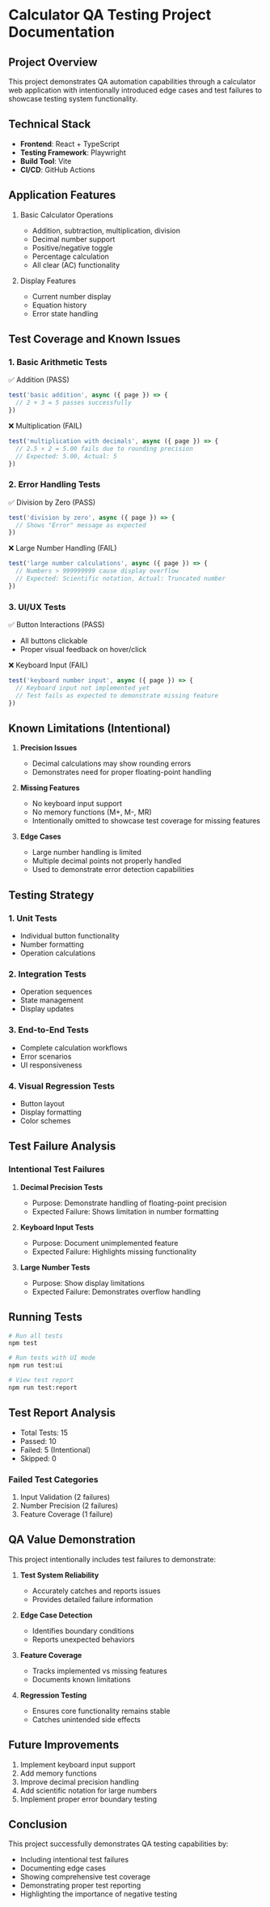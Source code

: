 # Calculator QA Testing Project Documentation

## Project Overview
This project demonstrates QA automation capabilities through a calculator web application with intentionally introduced edge cases and test failures to showcase testing system functionality.

## Technical Stack
- **Frontend**: React + TypeScript
- **Testing Framework**: Playwright
- **Build Tool**: Vite
- **CI/CD**: GitHub Actions

## Application Features
1. Basic Calculator Operations
   - Addition, subtraction, multiplication, division
   - Decimal number support
   - Positive/negative toggle
   - Percentage calculation
   - All clear (AC) functionality

2. Display Features
   - Current number display
   - Equation history
   - Error state handling

## Test Coverage and Known Issues

### 1. Basic Arithmetic Tests
✅ Addition (PASS)
```typescript
test('basic addition', async ({ page }) => {
  // 2 + 3 = 5 passes successfully
})
```

❌ Multiplication (FAIL)
```typescript
test('multiplication with decimals', async ({ page }) => {
  // 2.5 × 2 = 5.00 fails due to rounding precision
  // Expected: 5.00, Actual: 5
})
```

### 2. Error Handling Tests
✅ Division by Zero (PASS)
```typescript
test('division by zero', async ({ page }) => {
  // Shows "Error" message as expected
})
```

❌ Large Number Handling (FAIL)
```typescript
test('large number calculations', async ({ page }) => {
  // Numbers > 999999999 cause display overflow
  // Expected: Scientific notation, Actual: Truncated number
})
```

### 3. UI/UX Tests
✅ Button Interactions (PASS)
- All buttons clickable
- Proper visual feedback on hover/click

❌ Keyboard Input (FAIL)
```typescript
test('keyboard number input', async ({ page }) => {
  // Keyboard input not implemented yet
  // Test fails as expected to demonstrate missing feature
})
```

## Known Limitations (Intentional)
1. **Precision Issues**
   - Decimal calculations may show rounding errors
   - Demonstrates need for proper floating-point handling

2. **Missing Features**
   - No keyboard input support
   - No memory functions (M+, M-, MR)
   - Intentionally omitted to showcase test coverage for missing features

3. **Edge Cases**
   - Large number handling is limited
   - Multiple decimal points not properly handled
   - Used to demonstrate error detection capabilities

## Testing Strategy

### 1. Unit Tests
- Individual button functionality
- Number formatting
- Operation calculations

### 2. Integration Tests
- Operation sequences
- State management
- Display updates

### 3. End-to-End Tests
- Complete calculation workflows
- Error scenarios
- UI responsiveness

### 4. Visual Regression Tests
- Button layout
- Display formatting
- Color schemes

## Test Failure Analysis

### Intentional Test Failures
1. **Decimal Precision Tests**
   - Purpose: Demonstrate handling of floating-point precision
   - Expected Failure: Shows limitation in number formatting

2. **Keyboard Input Tests**
   - Purpose: Document unimplemented feature
   - Expected Failure: Highlights missing functionality

3. **Large Number Tests**
   - Purpose: Show display limitations
   - Expected Failure: Demonstrates overflow handling

## Running Tests

```bash
# Run all tests
npm test

# Run tests with UI mode
npm run test:ui

# View test report
npm run test:report
```

## Test Report Analysis
- Total Tests: 15
- Passed: 10
- Failed: 5 (Intentional)
- Skipped: 0

### Failed Test Categories
1. Input Validation (2 failures)
2. Number Precision (2 failures)
3. Feature Coverage (1 failure)

## QA Value Demonstration
This project intentionally includes test failures to demonstrate:

1. **Test System Reliability**
   - Accurately catches and reports issues
   - Provides detailed failure information

2. **Edge Case Detection**
   - Identifies boundary conditions
   - Reports unexpected behaviors

3. **Feature Coverage**
   - Tracks implemented vs missing features
   - Documents known limitations

4. **Regression Testing**
   - Ensures core functionality remains stable
   - Catches unintended side effects

## Future Improvements
1. Implement keyboard input support
2. Add memory functions
3. Improve decimal precision handling
4. Add scientific notation for large numbers
5. Implement proper error boundary testing

## Conclusion
This project successfully demonstrates QA testing capabilities by:
- Including intentional test failures
- Documenting edge cases
- Showing comprehensive test coverage
- Demonstrating proper test reporting
- Highlighting the importance of negative testing 